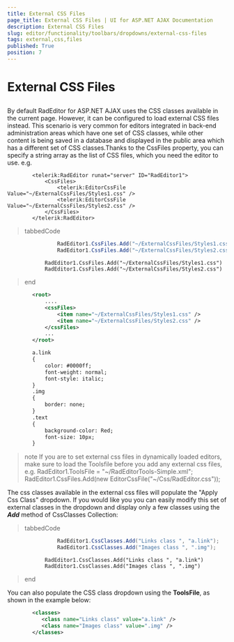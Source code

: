 ```yaml
---
title: External CSS Files
page_title: External CSS Files | UI for ASP.NET AJAX Documentation
description: External CSS Files
slug: editor/functionality/toolbars/dropdowns/external-css-files
tags: external,css,files
published: True
position: 7
---
```


# External CSS Files



## 

By default RadEditor for ASP.NET AJAX uses the CSS classes available in the current page. However, it can be configured to load external CSS files instead. This scenario is very common for editors integrated in back-end administration areas which have one set of CSS classes, while other content is being saved in a database and displayed in the public area which has a different set of CSS classes.Thanks to the CssFiles property, you can specify a string array as the list of CSS files, which you need the editor to use. e.g.

````ASPNET
	    <telerik:RadEditor runat="server" ID="RadEditor1">
	        <CssFiles>
	            <telerik:EditorCssFile Value="~/ExternalCssFiles/Styles1.css" />
	            <telerik:EditorCssFile Value="~/ExternalCssFiles/Styles2.css" />
	        </CssFiles>
	    </telerik:RadEditor>
````



>tabbedCode

````C#
				RadEditor1.CssFiles.Add("~/ExternalCssFiles/Styles1.css");
	            RadEditor1.CssFiles.Add("~/ExternalCssFiles/Styles2.css");
````



````VB
	        RadEditor1.CssFiles.Add("~/ExternalCssFiles/Styles1.css")
	        RadEditor1.CssFiles.Add("~/ExternalCssFiles/Styles2.css")
````


>end

````XML
	    <root>
	        ....
	        <cssFiles>    
	            <item name="~/ExternalCssFiles/Styles1.css" />    
	            <item name="~/ExternalCssFiles/Styles2.css" /> 
	        </cssFiles>
	        ...
	    </root>
````



````XML
	    a.link
	    {
	        color: #0000ff;
	        font-weight: normal;
	        font-style: italic;
	    }
	    .img
	    {
	        border: none;
	    }
	    .text
	    {
	        background-color: Red;
	        font-size: 10px;
	    }
````





>note If you are to set external css files in dynamically loaded editors, make sure to load the Toolsfile before you add any external css files, e.g.
>RadEditor1.ToolsFile = "~/RadEditorTools-Simple.xml";
>RadEditor1.CssFiles.Add(new EditorCssFile("~/Css/RadEditor.css"));
>


The css classes available in the external css files will populate the "Apply Css Class" dropdown. If you would like you you can easily modify this set of external classes in the dropdown and display only a few classes using the *__Add__* method of CssClasses Collection:

>tabbedCode

````C#
	            RadEditor1.CssClasses.Add("Links class ", "a.link"); 
	            RadEditor1.CssClasses.Add("Images class ", ".img");
````



````VB
	        RadEditor1.CssClasses.Add("Links class ", "a.link")
	        RadEditor1.CssClasses.Add("Images class ", ".img")
````


>end

You can also populate the CSS class dropdown using the __ToolsFile__, as shown in the example below:

````XML
	    <classes>
	       <class name="Links class" value="a.link" />
	       <class name="Images class" value=".img" />
	    </classes>
````


